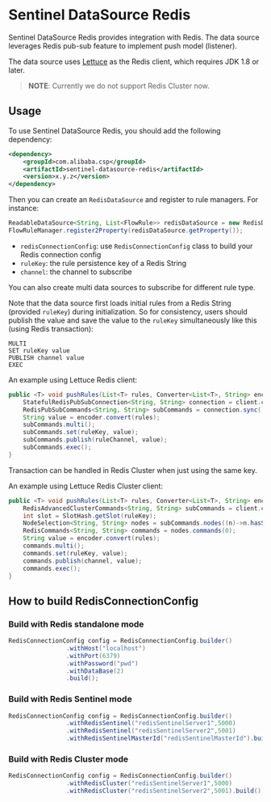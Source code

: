 # Sentinel DataSource Redis

Sentinel DataSource Redis provides integration with Redis. The data source leverages Redis pub-sub feature to implement push model (listener).

The data source uses [Lettuce](https://lettuce.io/) as the Redis client, which requires JDK 1.8 or later.

> **NOTE**: Currently we do not support Redis Cluster now.

## Usage

To use Sentinel DataSource Redis, you should add the following dependency:

```xml
<dependency>
    <groupId>com.alibaba.csp</groupId>
    <artifactId>sentinel-datasource-redis</artifactId>
    <version>x.y.z</version>
</dependency>

```

Then you can create an `RedisDataSource` and register to rule managers.
For instance:

```java
ReadableDataSource<String, List<FlowRule>> redisDataSource = new RedisDataSource<List<FlowRule>>(redisConnectionConfig, ruleKey, channel, flowConfigParser);
FlowRuleManager.register2Property(redisDataSource.getProperty());
```

- `redisConnectionConfig`: use `RedisConnectionConfig` class to build your Redis connection config
- `ruleKey`: the rule persistence key of a Redis String
- `channel`: the channel to subscribe

You can also create multi data sources to subscribe for different rule type.

Note that the data source first loads initial rules from a Redis String (provided `ruleKey`) during initialization.
So for consistency, users should publish the value and save the value to the `ruleKey` simultaneously like this (using Redis transaction):

```plaintext
MULTI
SET ruleKey value
PUBLISH channel value
EXEC
```

An example using Lettuce Redis client:

```java
public <T> void pushRules(List<T> rules, Converter<List<T>, String> encoder) {
    StatefulRedisPubSubConnection<String, String> connection = client.connectPubSub();
    RedisPubSubCommands<String, String> subCommands = connection.sync();
    String value = encoder.convert(rules);
    subCommands.multi();
    subCommands.set(ruleKey, value);
    subCommands.publish(ruleChannel, value);
    subCommands.exec();
}
```

Transaction can be handled in Redis Cluster when just using the same key.

An example using Lettuce Redis Cluster client:

```java
public <T> void pushRules(List<T> rules, Converter<List<T>, String> encoder) {
    RedisAdvancedClusterCommands<String, String> subCommands = client.connect().sync();
    int slot = SlotHash.getSlot(ruleKey);
    NodeSelection<String, String> nodes = subCommands.nodes((n)->n.hasSlot(slot));
    RedisCommands<String, String> commands = nodes.commands(0);
    String value = encoder.convert(rules);
    commands.multi();
    commands.set(ruleKey, value);
    commands.publish(channel, value);
    commands.exec();
}
```

## How to build RedisConnectionConfig

### Build with Redis standalone mode

```java
RedisConnectionConfig config = RedisConnectionConfig.builder()
                .withHost("localhost")
                .withPort(6379)
                .withPassword("pwd")
                .withDataBase(2)
                .build();

```

### Build with Redis Sentinel mode

```java
RedisConnectionConfig config = RedisConnectionConfig.builder()
                .withRedisSentinel("redisSentinelServer1",5000)
                .withRedisSentinel("redisSentinelServer2",5001)
                .withRedisSentinelMasterId("redisSentinelMasterId").build();
```

### Build with Redis Cluster mode

```java
RedisConnectionConfig config = RedisConnectionConfig.builder()
                .withRedisCluster("redisSentinelServer1",5000)
                .withRedisCluster("redisSentinelServer2",5001).build();
```
